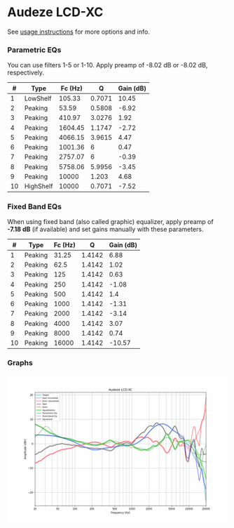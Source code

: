 # Audeze LCD-XC
See [usage instructions](https://github.com/jaakkopasanen/AutoEq#usage) for more options and info.

### Parametric EQs
You can use filters 1-5 or 1-10. Apply preamp of -8.02 dB or -8.02 dB, respectively.

|   # | Type      |   Fc (Hz) |      Q |   Gain (dB) |
|-----|-----------|-----------|--------|-------------|
|   1 | LowShelf  |    105.33 | 0.7071 |       10.45 |
|   2 | Peaking   |     53.59 | 0.5808 |       -6.92 |
|   3 | Peaking   |    410.97 | 3.0276 |        1.92 |
|   4 | Peaking   |   1604.45 | 1.1747 |       -2.72 |
|   5 | Peaking   |   4066.15 | 3.9615 |        4.47 |
|   6 | Peaking   |   1001.36 | 6      |        0.47 |
|   7 | Peaking   |   2757.07 | 6      |       -0.39 |
|   8 | Peaking   |   5758.06 | 5.9956 |       -3.45 |
|   9 | Peaking   |  10000    | 1.203  |        4.68 |
|  10 | HighShelf |  10000    | 0.7071 |       -7.52 |

### Fixed Band EQs
When using fixed band (also called graphic) equalizer, apply preamp of **-7.18 dB** (if available) and set gains manually with these parameters.

|   # | Type    |   Fc (Hz) |      Q |   Gain (dB) |
|-----|---------|-----------|--------|-------------|
|   1 | Peaking |     31.25 | 1.4142 |        6.88 |
|   2 | Peaking |     62.5  | 1.4142 |        1.02 |
|   3 | Peaking |    125    | 1.4142 |        0.63 |
|   4 | Peaking |    250    | 1.4142 |       -1.08 |
|   5 | Peaking |    500    | 1.4142 |        1.4  |
|   6 | Peaking |   1000    | 1.4142 |       -1.31 |
|   7 | Peaking |   2000    | 1.4142 |       -3.14 |
|   8 | Peaking |   4000    | 1.4142 |        3.07 |
|   9 | Peaking |   8000    | 1.4142 |        0.74 |
|  10 | Peaking |  16000    | 1.4142 |      -10.57 |

### Graphs
![](./Audeze%20LCD-XC.png)
